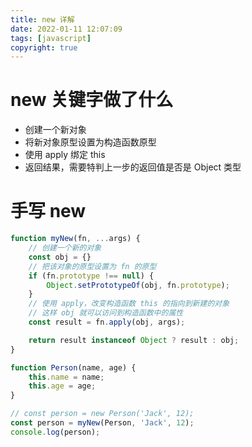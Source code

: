 ```yaml
---
title: new 详解
date: 2022-01-11 12:07:09
tags: [javascript]
copyright: true
---
```

# new 关键字做了什么
- 创建一个新对象
- 将新对象原型设置为构造函数原型
- 使用 apply 绑定 this
- 返回结果，需要特判上一步的返回值是否是 Object 类型

# 手写 new
```js
function myNew(fn, ...args) {
    // 创建一个新的对象
    const obj = {}
    // 把该对象的原型设置为 fn 的原型
    if (fn.prototype !== null) {
        Object.setPrototypeOf(obj, fn.prototype);
    }
    // 使用 apply，改变构造函数 this 的指向到新建的对象
    // 这样 obj 就可以访问到构造函数中的属性
    const result = fn.apply(obj, args);

    return result instanceof Object ? result : obj;
}

function Person(name, age) {
    this.name = name;
    this.age = age;
}

// const person = new Person('Jack', 12);
const person = myNew(Person, 'Jack', 12);
console.log(person);
```